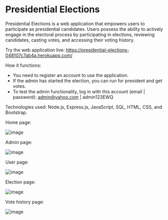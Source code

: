 # Presidential Elections

Presidential Elections is a web application that empowers users to participate as presidential candidates.
Users possess the ability to actively engage in the electoral process by participating in elections, reviewing candidates, casting votes, and accessing their voting history.

Try the web application live: https://presidential-elections-048107c7ab4a.herokuapp.com/

How it functions:
- You need to register an account to use the application.
- If the admin has started the election, you can run for president and get votes.
- To test the admin functionality, log in with this account (email | password): admin@yahoo.com | admin123EWQ

Technologies used: Node.js, Express.js, JavaScript, SQL, HTML, CSS, and Bootstrap.

Home page:

![image](https://github.com/daviddserb/presidential-elections/assets/83017887/836c8278-c125-48bd-aec1-ccd770cd7f70)

Admin page:

![image](https://github.com/daviddserb/presidential-elections/assets/83017887/324a280f-533f-48ed-aab8-7fcdaa340b43)

User page:

![image](https://github.com/daviddserb/presidential-elections/assets/83017887/f80c3a37-c38f-4458-a66e-38a27790b5d3)

Election page:

![image](https://github.com/daviddserb/presidential-elections/assets/83017887/a21754a3-a2a0-4a18-9a31-40fe05c162b8)

Vote history page:

![image](https://github.com/daviddserb/presidential-elections/assets/83017887/a1d0f57e-7a91-42e0-b07e-e1477a73d08a)
